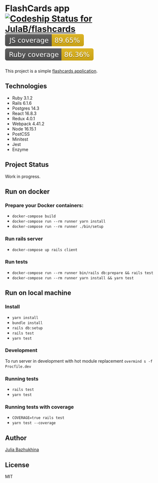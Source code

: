 # FlashCards app &nbsp;&nbsp;&nbsp;&nbsp;[![Codeship Status for JulaB/flashcards](https://app.codeship.com/projects/fa7b7c50-276a-0137-85fa-4aa988ab8cae/status?branch=master)](https://app.codeship.com/projects/330594) ![JS Coverage](./badges/js_coverage.svg) ![Ruby Coverage](./badges/ruby_coverage.svg)

This project is a simple [flashcards application](https://flashcards-jb.herokuapp.com/).

## Technologies
* Ruby 3.1.2
* Rails 6.1.6
* Postgres 14.3
* React 16.8.3
* Redux 4.0.1
* Webpack 4.41.2
* Node 16.15.1
* PostCSS
* Minitest
* Jest
* Enzyme

## Project Status
Work in progress.

## Run on docker
### Prepare your Docker containers:
* `docker-compose build`
* `docker-compose run --rm runner yarn install`
* `docker-compose run --rm runner ./bin/setup`

### Run rails server
* `docker-compose up rails client`

### Run tests
* `docker-compose run --rm runner bin/rails db:prepare && rails test`
* `docker-compose run --rm runner yarn install && yarn test`

## Run on local machine
### Install
* `yarn install`
* `bundle install`
* `rails db:setup`
* `rails test`
* `yarn test`

### Development
To run server in development with hot module replacement `overmind s -f Procfile.dev`

### Running tests
* `rails test`
* `yarn test`

### Running tests with coverage
* `COVERAGE=true rails test`
* `yarn test --coverage`

## Author
[Julia Bazhukhina](https://github.com/JulaB)

## License
MIT
